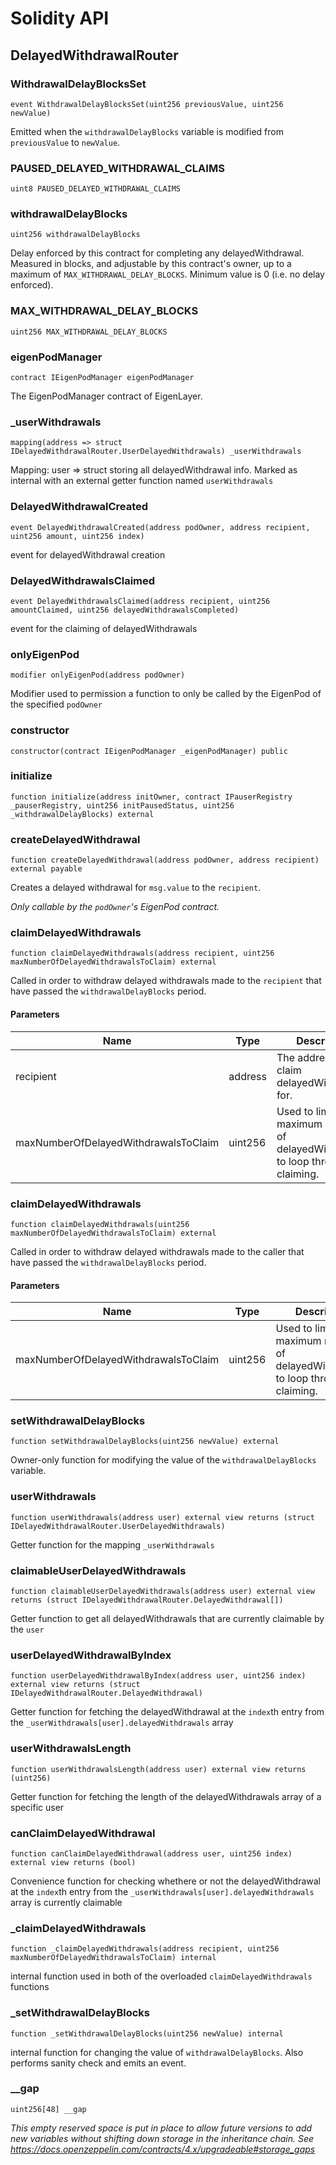 # Solidity API

## DelayedWithdrawalRouter

### WithdrawalDelayBlocksSet

```solidity
event WithdrawalDelayBlocksSet(uint256 previousValue, uint256 newValue)
```

Emitted when the `withdrawalDelayBlocks` variable is modified from `previousValue` to `newValue`.

### PAUSED_DELAYED_WITHDRAWAL_CLAIMS

```solidity
uint8 PAUSED_DELAYED_WITHDRAWAL_CLAIMS
```

### withdrawalDelayBlocks

```solidity
uint256 withdrawalDelayBlocks
```

Delay enforced by this contract for completing any delayedWithdrawal. Measured in blocks, and adjustable by this contract's owner,
up to a maximum of `MAX_WITHDRAWAL_DELAY_BLOCKS`. Minimum value is 0 (i.e. no delay enforced).

### MAX_WITHDRAWAL_DELAY_BLOCKS

```solidity
uint256 MAX_WITHDRAWAL_DELAY_BLOCKS
```

### eigenPodManager

```solidity
contract IEigenPodManager eigenPodManager
```

The EigenPodManager contract of EigenLayer.

### _userWithdrawals

```solidity
mapping(address => struct IDelayedWithdrawalRouter.UserDelayedWithdrawals) _userWithdrawals
```

Mapping: user => struct storing all delayedWithdrawal info. Marked as internal with an external getter function named `userWithdrawals`

### DelayedWithdrawalCreated

```solidity
event DelayedWithdrawalCreated(address podOwner, address recipient, uint256 amount, uint256 index)
```

event for delayedWithdrawal creation

### DelayedWithdrawalsClaimed

```solidity
event DelayedWithdrawalsClaimed(address recipient, uint256 amountClaimed, uint256 delayedWithdrawalsCompleted)
```

event for the claiming of delayedWithdrawals

### onlyEigenPod

```solidity
modifier onlyEigenPod(address podOwner)
```

Modifier used to permission a function to only be called by the EigenPod of the specified `podOwner`

### constructor

```solidity
constructor(contract IEigenPodManager _eigenPodManager) public
```

### initialize

```solidity
function initialize(address initOwner, contract IPauserRegistry _pauserRegistry, uint256 initPausedStatus, uint256 _withdrawalDelayBlocks) external
```

### createDelayedWithdrawal

```solidity
function createDelayedWithdrawal(address podOwner, address recipient) external payable
```

Creates a delayed withdrawal for `msg.value` to the `recipient`.

_Only callable by the `podOwner`'s EigenPod contract._

### claimDelayedWithdrawals

```solidity
function claimDelayedWithdrawals(address recipient, uint256 maxNumberOfDelayedWithdrawalsToClaim) external
```

Called in order to withdraw delayed withdrawals made to the `recipient` that have passed the `withdrawalDelayBlocks` period.

#### Parameters

| Name | Type | Description |
| ---- | ---- | ----------- |
| recipient | address | The address to claim delayedWithdrawals for. |
| maxNumberOfDelayedWithdrawalsToClaim | uint256 | Used to limit the maximum number of delayedWithdrawals to loop through claiming. |

### claimDelayedWithdrawals

```solidity
function claimDelayedWithdrawals(uint256 maxNumberOfDelayedWithdrawalsToClaim) external
```

Called in order to withdraw delayed withdrawals made to the caller that have passed the `withdrawalDelayBlocks` period.

#### Parameters

| Name | Type | Description |
| ---- | ---- | ----------- |
| maxNumberOfDelayedWithdrawalsToClaim | uint256 | Used to limit the maximum number of delayedWithdrawals to loop through claiming. |

### setWithdrawalDelayBlocks

```solidity
function setWithdrawalDelayBlocks(uint256 newValue) external
```

Owner-only function for modifying the value of the `withdrawalDelayBlocks` variable.

### userWithdrawals

```solidity
function userWithdrawals(address user) external view returns (struct IDelayedWithdrawalRouter.UserDelayedWithdrawals)
```

Getter function for the mapping `_userWithdrawals`

### claimableUserDelayedWithdrawals

```solidity
function claimableUserDelayedWithdrawals(address user) external view returns (struct IDelayedWithdrawalRouter.DelayedWithdrawal[])
```

Getter function to get all delayedWithdrawals that are currently claimable by the `user`

### userDelayedWithdrawalByIndex

```solidity
function userDelayedWithdrawalByIndex(address user, uint256 index) external view returns (struct IDelayedWithdrawalRouter.DelayedWithdrawal)
```

Getter function for fetching the delayedWithdrawal at the `index`th entry from the `_userWithdrawals[user].delayedWithdrawals` array

### userWithdrawalsLength

```solidity
function userWithdrawalsLength(address user) external view returns (uint256)
```

Getter function for fetching the length of the delayedWithdrawals array of a specific user

### canClaimDelayedWithdrawal

```solidity
function canClaimDelayedWithdrawal(address user, uint256 index) external view returns (bool)
```

Convenience function for checking whethere or not the delayedWithdrawal at the `index`th entry from the `_userWithdrawals[user].delayedWithdrawals` array is currently claimable

### _claimDelayedWithdrawals

```solidity
function _claimDelayedWithdrawals(address recipient, uint256 maxNumberOfDelayedWithdrawalsToClaim) internal
```

internal function used in both of the overloaded `claimDelayedWithdrawals` functions

### _setWithdrawalDelayBlocks

```solidity
function _setWithdrawalDelayBlocks(uint256 newValue) internal
```

internal function for changing the value of `withdrawalDelayBlocks`. Also performs sanity check and emits an event.

### __gap

```solidity
uint256[48] __gap
```

_This empty reserved space is put in place to allow future versions to add new
variables without shifting down storage in the inheritance chain.
See https://docs.openzeppelin.com/contracts/4.x/upgradeable#storage_gaps_

